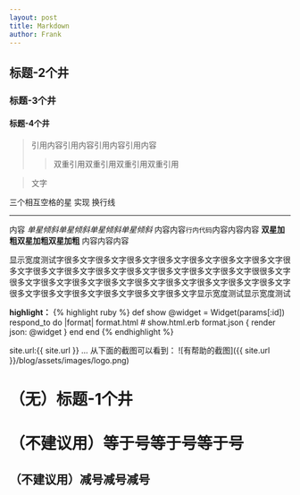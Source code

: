 ```yaml
---
layout: post
title: Markdown
author: Frank
---
```



## 标题-2个井
### 标题-3个井
#### 标题-4个井

> 引用内容引用内容引用内容引用内容
> > 双重引用双重引用双重引用双重引用

> 文字

三个相互空格的星 实现 换行线
* * *

内容 *单星倾斜单星倾斜单星倾斜单星倾斜* 内容内容`行内代码`内容内容内容 **双星加粗双星加粗双星加粗** 内容内容内容

显示宽度测试字很多文字很多文字很多文字很多文字很多文字很多文字很多文字很多文字很多文字很多文字很多文字很多文字很多文字很多文字很多文字很很多文字很多文字很多文字很多文字很多文字很多文字很多文字很多文字很多文字很多文字很多文字很多文字很多文字很多文字很多文字很多文字显示宽度测试显示宽度测试


**highlight：**
{% highlight ruby %}
def show
	@widget = Widget(params[:id])
	respond_to do |format|
		format.html # show.html.erb
		format.json { render json: @widget }
	end
end
{% endhighlight %}

site.url:{{ site.url }}
… 从下面的截图可以看到：
![有帮助的截图]({{ site.url }}/blog/assets/images/logo.png)


# （无）标题-1个井

（不建议用）等于号等于号等于号
===
（不建议用）减号减号减号
---
